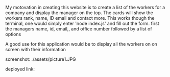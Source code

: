 My motovation in creating this website is to create a list of the workers for a company and display the manager on the top. The cards will show the workers rank, name, ID email and contact more.
This works though the terminal, one would simply enter 'node index.js' and fill out the form. first the managers name, id, email,, and office number followed by a list of options

A good use for this application would be to display all the workers on on screen with their information


screenshot:
./assets/picture1.JPG



deployed link: